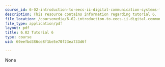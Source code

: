 ```yaml
---
course_id: 6-02-introduction-to-eecs-ii-digital-communication-systems-fall-2012
description: This resource contains information regarding tutorial 6.
file_location: /coursemedia/6-02-introduction-to-eecs-ii-digital-communication-systems-fall-2012/60eefbd386ce8f1be5e70f23ea733d6f_MIT6_02F12_tutor06.pdf
file_type: application/pdf
layout: pdf
title: 6.02 Tutorial 6
type: course
uid: 60eefbd386ce8f1be5e70f23ea733d6f

---
```

None